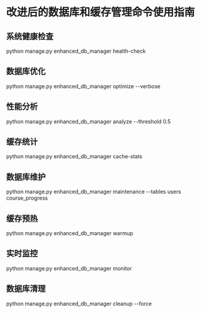 # 改进后的数据库和缓存管理命令使用指南

## 系统健康检查
python manage.py enhanced_db_manager health-check

## 数据库优化
python manage.py enhanced_db_manager optimize --verbose

## 性能分析
python manage.py enhanced_db_manager analyze --threshold 0.5

## 缓存统计
python manage.py enhanced_db_manager cache-stats

## 数据库维护
python manage.py enhanced_db_manager maintenance --tables users course_progress

## 缓存预热
python manage.py enhanced_db_manager warmup

## 实时监控
python manage.py enhanced_db_manager monitor

## 数据库清理
python manage.py enhanced_db_manager cleanup --force
